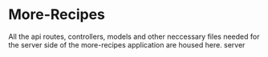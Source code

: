 
# More-Recipes
All the api routes, controllers, models and other neccessary files needed for the server side of the more-recipes 
application are housed here. server

